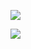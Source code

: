 ![](https://emojipedia-us.s3.dualstack.us-west-1.amazonaws.com/thumbs/120/microsoft/209/thinking-face_1f914.png)


[![](https://github-readme-stats.vercel.app/api?username=salmin89&count_private=true&include_all_commits=true&show_icons=true)](https://github.com/salmin89)

